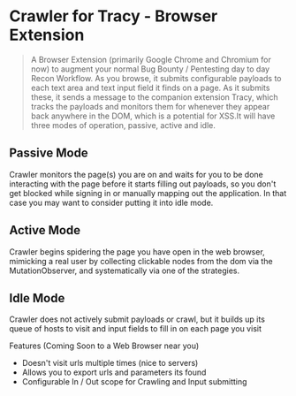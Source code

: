 # Crawler for Tracy - Browser Extension

> A Browser Extension (primarily Google Chrome and Chromium for now) to augment your normal Bug Bounty / Pentesting day to day Recon Workflow. As you browse, it submits configurable payloads to each text area and text input field it finds on a page. As it submits these, it sends a message to the companion extension Tracy, which tracks the payloads and monitors them for whenever they appear back anywhere in the DOM, which is a potential for XSS.It will have three modes of operation, passive, active and idle.

## Passive Mode

Crawler monitors the page(s) you are on and waits for you to be done interacting with the page before it starts filling out payloads, so you don't get blocked while signing in or manually mapping out the application. In that case you may want to consider putting it into idle mode. 

## Active Mode

Crawler begins spidering the page you have open in the web browser, mimicking a real user by collecting clickable nodes from the dom via the MutationObserver, and systematically via one of the strategies. 

## Idle Mode

Crawler does not actively submit payloads or crawl, but it builds up its queue of hosts to visit and input fields to fill in on each page you visit

Features (Coming Soon to a Web Browser near you)

* Doesn't visit urls multiple times (nice to servers)
* Allows you to export urls and parameters its found
* Configurable In / Out scope for Crawling and Input submitting
